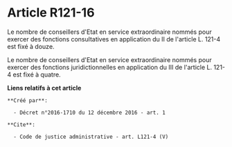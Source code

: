 # Article R121-16

Le nombre de conseillers d'Etat en service extraordinaire nommés pour exercer des fonctions consultatives en application du
II de l'article L. 121-4 est fixé à douze. 

Le nombre de conseillers d'Etat en service extraordinaire nommés pour exercer des fonctions juridictionnelles en application
du III de l'article L. 121-4 est fixé à quatre.

**Liens relatifs à cet article**

	**Créé par**:

	  - Décret n°2016-1710 du 12 décembre 2016 - art. 1

	**Cite**:

	  - Code de justice administrative - art. L121-4 (V)
